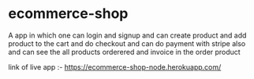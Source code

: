 # ecommerce-shop
A app in which one can login and signup and can create product and add product to the cart and do checkout and can do payment with stripe also and can see the all products orderered and  invoice in the order product


link of live app :- https://ecommerce-shop-node.herokuapp.com/
